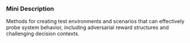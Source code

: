 ### Mini Description

Methods for creating test environments and scenarios that can effectively probe system behavior, including adversarial reward structures and challenging decision contexts.
